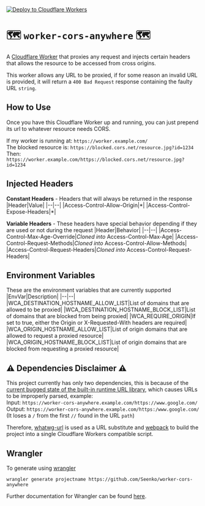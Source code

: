 [![Deploy to Cloudflare Workers](https://deploy.workers.cloudflare.com/button)](https://deploy.workers.cloudflare.com/?url=https://github.com/Seenko/worker-cors-anywhere)
# 🗺 `worker-cors-anywhere` 🗺

A [Cloudflare Worker](https://developers.cloudflare.com/workers/learning/how-workers-works) that proxies any request and injects certain headers that allows the resource to be accessed from cross origins.

This worker allows any URL to be proxied, if for some reason an invalid URL is provided, it will return a `400 Bad Request` response containing the faulty URL `string`.

## How to Use
Once you have this Cloudflare Worker up and running, you can just prepend its url to whatever resource needs CORS.

If my worker is running at: `https://worker.example.com/`  
The blocked resource is: `https://blocked.cors.net/resource.jpg?id=1234`  
Then: `https://worker.example.com/https://blocked.cors.net/resource.jpg?id=1234`

## Injected Headers

**Constant Headers** - Headers that will always be returned in the response
|Header|Value|
|--|--|
|Access-Control-Allow-Origin|\*|
|Access-Control-Expose-Headers|\*|

**Variable Headers** - These headers have special behavior depending if they are used or not during the request
|Header|Behavior|
|--|--|
|Access-Control-Max-Age-Override|*Cloned into* Access-Control-Max-Age|
|Access-Control-Request-Methods|*Cloned into* Access-Control-Allow-Methods|
|Access-Control-Request-Headers|*Cloned into* Access-Control-Request-Headers|

## Environment Variables
These are the environment variables that are currently supported
|EnvVar|Description|
|--|--|
|WCA_DESTINATION_HOSTNAME_ALLOW_LIST|List of domains that are allowed to be proxied|
|WCA_DESTINATION_HOSTNAME_BLOCK_LIST|List of domains that are blocked from being proxied|
|WCA_REQUIRE_ORIGIN|If set to true, either the Origin or X-Requested-With headers are required|
|WCA_ORIGIN_HOSTNAME_ALLOW_LIST|List of origin domains that are allowed to request a proxied resource|
|WCA_ORIGIN_HOSTNAME_BLOCK_LIST|List of origin domains that are blocked from requesting a proxied resource|

## ⚠️ Dependencies Disclaimer ⚠️
This project currently has only two dependencies, this is because of the [current bugged state of the built-in runtime URL library](https://community.cloudflare.com/t/bug-inconsistent-url-behaviour/98044), which causes URLs to be improperly parsed, example:  
Input: `https://worker-cors-anywhere.example.com/https://www.google.com/`  
Output: `https://worker-cors-anywhere.example.com/https:/www.google.com/` (It loses a `/` from the first `//` found in the URL `path`)

Therefore, [whatwg-url](https://www.npmjs.com/package/whatwg-url) is used as a URL substitute and [webpack](https://www.npmjs.com/package/webpack) to build the project into a single Cloudflare Workers compatible script.

## Wrangler
To generate using [wrangler](https://github.com/cloudflare/wrangler)

```
wrangler generate projectname https://github.com/Seenko/worker-cors-anywhere
```

Further documentation for Wrangler can be found [here](https://developers.cloudflare.com/workers/tooling/wrangler).
